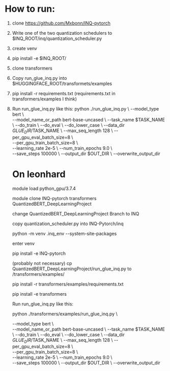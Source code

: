 # How to run:
1. clone https://github.com/Mxbonn/INQ-pytorch
2. Write one of the two quantization schedulers to $INQ_ROOT/inq/quantization_scheduler.py
3. create venv
4. pip install -e $INQ_ROOT/
5. clone transformers
6. Copy run_glue_inq.py into $HUGGINGFACE_ROOT/transformets/examples
7. pip install -r requirements.txt (requirements.txt in transformers/examples I think)
8. Run run_glue_inq.py like this:
    python ./run_glue_inq.py \\
    --model_type bert   \\   
    --model_name_or_path bert-base-uncased      \\
    --task_name $TASK_NAME      \\
    --do_train      \\
    --do_eval      \\
    --do_lower_case     \\
    --data_dir $GLUE_DIR/$TASK_NAME      \\
    --max_seq_length 128     \\
    --per_gpu_eval_batch_size=8      \\  
    --per_gpu_train_batch_size=8     \\  
    --learning_rate 2e-5     \\
    --num_train_epochs 9.0    \\  
    --save_steps 100000      \\
    --output_dir $OUT_DIR  \\
    --overwrite_output_dir
    
   # On leonhard
   
   module load python_gpu/3.7.4
   
   module clone INQ-pytorch transformers QuantizedBERT_DeepLearningProject
   
   change QuantizedBERT_DeepLearningProject Branch to INQ
   
   copy quantization_scheduler.py into INQ-Pytorch/inq
   
   python -m venv .inq_env --system-site-packages
   
   enter venv
   
   pip install -e INQ-pytorch
   
   (probably not necessary) cp QuantizedBERT_DeepLearningProject/run_glue_inq.py to /transformers/examples/
   
   pip install -r transformers/examples/requirements.txt
   
   pip install -e transformers
   
   Run run_glue_inq.py like this:
   
   python ./transformers/examples/run_glue_inq.py \\
   
    --model_type bert   \\   
    --model_name_or_path bert-base-uncased      \\
    --task_name $TASK_NAME      \\
    --do_train      \\
    --do_eval      \\
    --do_lower_case     \\
    --data_dir $GLUE_DIR/$TASK_NAME      \\
    --max_seq_length 128     \\
    --per_gpu_eval_batch_size=8      \\  
    --per_gpu_train_batch_size=8     \\  
    --learning_rate 2e-5     \\
    --num_train_epochs 9.0    \\  
    --save_steps 100000      \\
    --output_dir $OUT_DIR  \\
    --overwrite_output_dir
   
    
